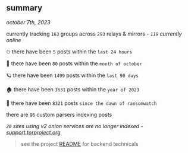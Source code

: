 
## summary
_october 7th, 2023_

currently tracking `163` groups across `293` relays & mirrors - _`119` currently online_

⏲ there have been `5` posts within the `last 24 hours`

🦈 there have been `80` posts within the `month of october`

🪐 there have been `1499` posts within the `last 90 days`

🏚 there have been `3631` posts within the `year of 2023`

🦕 there have been `8321` posts `since the dawn of ransomwatch`

there are `96` custom parsers indexing posts

_`20` sites using v2 onion services are no longer indexed - [support.torproject.org](https://support.torproject.org/onionservices/v2-deprecation/)_

> see the project [README](https://github.com/joshhighet/ransomwatch#ransomwatch--) for backend technicals
